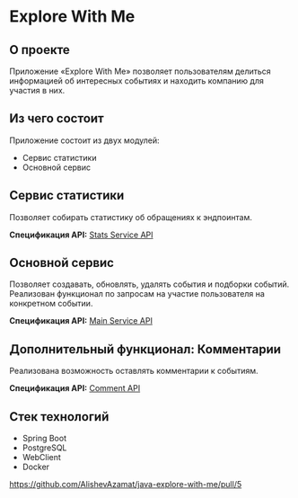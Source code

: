 
# Explore With Me

## О проекте
Приложение «Explore With Me» позволяет пользователям делиться информацией об интересных событиях и находить компанию для участия в них.

## Из чего состоит
Приложение состоит из двух модулей:
- Сервис статистики
- Основной сервис

## Сервис статистики
Позволяет собирать статистику об обращениях к эндпоинтам.

**Спецификация API:** [Stats Service API](https://github.com/AlishevAzamat/java-explore-with-me/blob/feature_comments/ewm-stats-service-spec.json)

## Основной сервис
Позволяет создавать, обновлять, удалять события и подборки событий. Реализован функционал по запросам на участие пользователя на конкретном событии.

**Спецификация API:** [Main Service API](https://github.com/AlishevAzamat/java-explore-with-me/blob/feature_comments/ewm-main-service-spec.json)

## Дополнительный функционал: Комментарии
Реализована возможность оставлять комментарии к событиям.

**Спецификация API:** [Comment API](https://github.com/AlishevAzamat/java-explore-with-me/blob/feature_comments/postman/feature.json)

## Стек технологий
* Spring Boot
* PostgreSQL
* WebClient
* Docker

https://github.com/AlishevAzamat/java-explore-with-me/pull/5